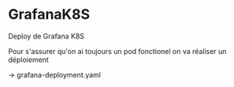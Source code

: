 # GrafanaK8S

Deploy de Grafana K8S

Pour s'assurer qu'on ai toujours un pod fonctionel on va réaliser un déploiement

  -> grafana-deployment.yaml
